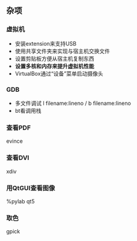 ## 杂项
### 虚拟机
- 安装extension来支持USB
- 使用共享文件夹来实现与宿主机交换文件
- 设置剪贴板方便从宿主机复制东西
- **设置多核和内存来提升虚拟机性能**
- VirtualBox通过“设备”菜单启动摄像头

### GDB
- 多文件调试 l filename:lineno / b filename:lineno
- bt看调用栈

### 查看PDF
evince
### 查看DVI
xdiv
### 用QtGUI查看图像
%pylab qt5
### 取色
gpick